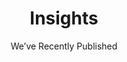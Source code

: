 ---
title: "Insights"
subtitle: "We’ve Recently Published"
# meta description
description: ""
draft: false
---